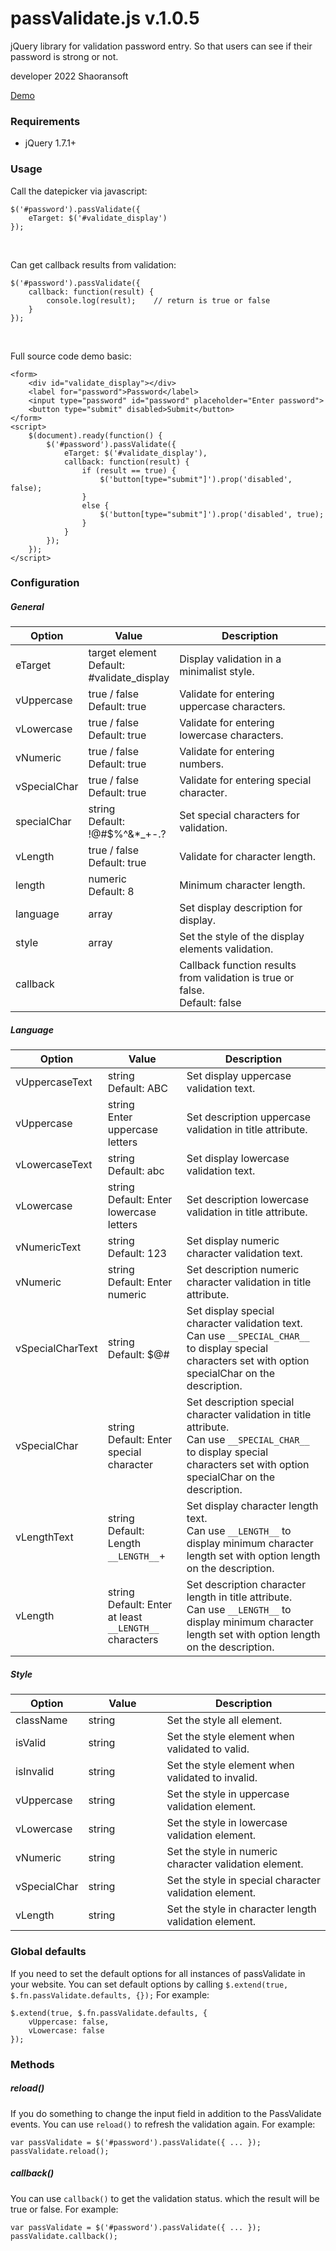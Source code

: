# passValidate.js v.1.0.5
jQuery library for validation password entry. So that users can see if their password is strong or not.
<p>developer 2022 Shaoransoft</p>
<a href="https://shaoransoft.github.io/PassValidate/demo.html" target="_blank">Demo</a>
<h3>Requirements</h3>
<ul>
  <li>jQuery 1.7.1+</li>
</ul>
<h3>Usage</h3>
<p>Call the datepicker via javascript:</p>
<pre><code>$('#password').passValidate({
    eTarget: $('#validate_display')
});</code></pre><br>
<p>Can get callback results from validation:</p>
<pre><code>$('#password').passValidate({
    callback: function(result) {
        console.log(result);    // return is true or false
    }
});</code></pre><br>
    <p>Full source code demo basic:</p>
<pre><code>&lt;form&gt;
    &lt;div id="validate_display"&gt;&lt;/div&gt;
    &lt;label for="password"&gt;Password&lt;/label&gt;
    &lt;input type="password" id="password" placeholder="Enter password"&gt;
    &lt;button type="submit" disabled&gt;Submit&lt;/button&gt;
&lt;/form&gt;
&lt;script&gt;
    $(document).ready(function() {
        $('#password').passValidate({
            eTarget: $('#validate_display'),
            callback: function(result) {
                if (result == true) {
                    $('button[type="submit"]').prop('disabled', false);
                }
                else {
                    $('button[type="submit"]').prop('disabled', true);
                }
            }
        });
    });
&lt;/script&gt;</code></pre>
<h3>Configuration</h3>
<h5>General</h5>
<table>
  <thead>
    <tr>
      <th width="20%">Option</th>
      <th width="25%">Value</th>
      <th>Description</th>
    </tr>
  </thead>
  <tbody>
    <tr>
      <td>eTarget</td>
      <td>target element<br>Default: #validate_display</td>
      <td>Display validation in a minimalist style.</td>
    </tr>
    <tr>
      <td>vUppercase</td>
      <td>true / false<br>Default: true</td>
      <td>Validate for entering uppercase characters.</td>
    </tr>
    <tr>
      <td>vLowercase</td>
      <td>true / false<br>Default: true</td>
      <td>Validate for entering lowercase characters.</td>
    </tr>
    <tr>
      <td>vNumeric</td>
      <td>true / false<br>Default: true</td>
      <td>Validate for entering numbers.</td>
    </tr>
    <tr>
      <td>vSpecialChar</td>
      <td>true / false<br>Default: true</td>
      <td>Validate for entering special character.</td>
    </tr>
    <tr>
      <td>specialChar</td>
      <td>string<br>Default: !@#$%^&*_+-.?</td>
      <td>Set special characters for validation.</td>
    </tr>
    <tr>
      <td>vLength</td>
      <td>true / false<br>Default: true</td>
      <td>Validate for character length.</td>
    </tr>
    <tr>
      <td>length</td>
      <td>numeric<br>Default: 8</td>
      <td>Minimum character length.</td>
    </tr>
    <tr>
      <td>language</td>
      <td>array</td>
      <td>Set display description for display.</td>
    </tr>
    <tr>
      <td>style</td>
      <td>array</td>
      <td>Set the style of the display elements validation.</td>
    </tr>
    <tr>
      <td>callback</td>
      <td></td>
      <td>Callback function results from validation is true or false.<br>Default: false</td>
    </tr>
  </tbody>
</table>
<h5>Language</h5>
<table>
  <thead>
    <tr>
      <th width="20%">Option</th>
      <th width="25%">Value</th>
      <th>Description</th>
    </tr>
  </thead>
  <tbody>
    <tr>
      <td>vUppercaseText</td>
      <td>string<br>Default: ABC</td>
      <td>Set display uppercase validation text.</td>
    </tr>
    <tr>
      <td>vUppercase</td>
      <td>string<br>Enter uppercase letters</td>
      <td>Set description uppercase validation in title attribute.</td>
    </tr>
    <tr>
      <td>vLowercaseText</td>
      <td>string<br>Default: abc</td>
      <td>Set display lowercase validation text.</td>
    </tr>
    <tr>
      <td>vLowercase</td>
      <td>string<br>Default: Enter lowercase letters</td>
      <td>Set description lowercase validation in title attribute.</td>
    </tr>
    <tr>
      <td>vNumericText</td>
      <td>string<br>Default: 123</td>
      <td>Set display numeric character validation text.</td>
    </tr>
    <tr>
      <td>vNumeric</td>
      <td>string<br>Default: Enter numeric</td>
      <td>Set description numeric character validation in title attribute.</td>
    </tr>
    <tr>
      <td>vSpecialCharText</td>
      <td>string<br>Default: $@#</td>
      <td>Set display special character validation text.<br>Can use <code>__SPECIAL_CHAR__</code> to display special characters set with option specialChar on the description.</td>
    </tr>
    <tr>
      <td>vSpecialChar</td>
      <td>string<br>Default: Enter special character</td>
      <td>Set description special character validation in title attribute.<br>Can use <code>__SPECIAL_CHAR__</code> to display special characters set with option specialChar on the description.</td>
    </tr>
    <tr>
      <td>vLengthText</td>
      <td>string<br>Default: Length <code>__LENGTH__</code>+</td>
      <td>Set display character length text.<br>Can use <code>__LENGTH__</code> to display minimum character length set with option length on the description.</td>
    </tr>
    <tr>
      <td>vLength</td>
      <td>string<br>Default: Enter at least <code>__LENGTH__</code> characters</td>
      <td>Set description character length in title attribute.<br>Can use <code>__LENGTH__</code> to display minimum character length set with option length on the description.</td>
    </tr>
  </tbody>
</table>
<h5>Style</h5>
<table>
  <thead>
    <tr>
      <th width="20%">Option</th>
      <th width="25%">Value</th>
      <th>Description</th>
    </tr>
  </thead>
  <tbody>
    <tr>
      <td>className</td>
      <td>string</td>
      <td>Set the style all element.</td>
    </tr>
    <tr>
      <td>isValid</td>
      <td>string</td>
      <td>Set the style element when validated to valid.</td>
    </tr>
    <tr>
      <td>isInvalid</td>
      <td>string</td>
      <td>Set the style element when validated to invalid.</td>
    </tr>
    <tr>
      <td>vUppercase</td>
      <td>string</td>
      <td>Set the style in uppercase validation element.</td>
    </tr>
    <tr>
      <td>vLowercase</td>
      <td>string</td>
      <td>Set the style in lowercase validation element.</td>
    </tr>
    <tr>
      <td>vNumeric</td>
      <td>string</td>
      <td>Set the style in numeric character validation element.</td>
    </tr>
    <tr>
      <td>vSpecialChar</td>
      <td>string</td>
      <td>Set the style in special character validation element.</td>
    </tr>
    <tr>
      <td>vLength</td>
      <td>string</td>
      <td>Set the style in character length validation element.</td>
    </tr>
  </tbody>
</table>
<h3>Global defaults</h3>
<p>If you need to set the default options for all instances of passValidate in your website. You can set default options by calling <code>$.extend(true, $.fn.passValidate.defaults, {});</code> For example:</p>
<pre><code>$.extend(true, $.fn.passValidate.defaults, {
    vUppercase: false,
    vLowercase: false
});</code></pre>
<h3>Methods</h3>
<h5>reload()</h5>
<p>If you do something to change the input field in addition to the PassValidate events. You can use <code>reload()</code> to refresh the validation again. For example:</p>
<pre><code>var passValidate = $('#password').passValidate({ ... });
passValidate.reload();</code></pre>
<h5>callback()</h5>
<p>You can use <code>callback()</code> to get the validation status. which the result will be true or false. For example:</p>
<pre><code>var passValidate = $('#password').passValidate({ ... });
passValidate.callback();</code></pre>
